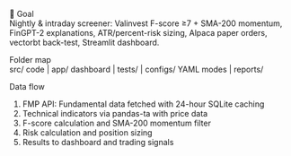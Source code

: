 🎯  Goal  
Nightly & intraday screener: Valinvest F-score ≥7 + SMA-200 momentum,
FinGPT-2 explanations, ATR/percent-risk sizing, Alpaca paper orders,
vectorbt back-test, Streamlit dashboard.

Folder map  
src/ code | app/ dashboard | tests/ | configs/ YAML modes | reports/

Data flow  
1. FMP API: Fundamental data fetched with 24-hour SQLite caching
2. Technical indicators via pandas-ta with price data
3. F-score calculation and SMA-200 momentum filter
4. Risk calculation and position sizing
5. Results to dashboard and trading signals
